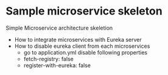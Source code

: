# Sample microservice skeleton
Simple Microservice architecture skeletion
  - How to integrate microservices with Eureka server
  - How to disable eureka client from each microservices
    - go to application.yml disable following properties
    - fetch-registry: false
    - register-with-eureka: false
